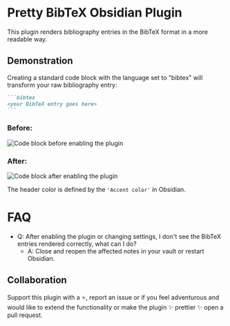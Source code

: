 # Pretty BibTeX Obsidian Plugin

This plugin renders bibliography entries in the BibTeX format in a more readable way.


## Demonstration

Creating a standard code block with the language set to "bibtex" will transform your raw bibliography entry:

~~~markdown
```bibtex
<your BibTeX entry goes here>
```
~~~

### Before:

<img src="https://media.githubusercontent.com/media/sandrofigo/obsidian-pretty-bibtex/master/imgs/before.png" alt="Code block before enabling the plugin">

### After:

<img src="https://media.githubusercontent.com/media/sandrofigo/obsidian-pretty-bibtex/master/imgs/after.png" alt="Code block after enabling the plugin">

The header color is defined by the `'Accent color'` in Obsidian.

# FAQ

- Q: After enabling the plugin or changing settings, I don't see the BibTeX entries rendered correctly, what can I do?
	- A: Close and reopen the affected notes in your vault or restart Obsidian.

## Collaboration
Support this plugin with a ⭐️, report an issue or if you feel adventurous and would like to extend the functionality or make the plugin ✨ prettier ✨ open a pull request.
